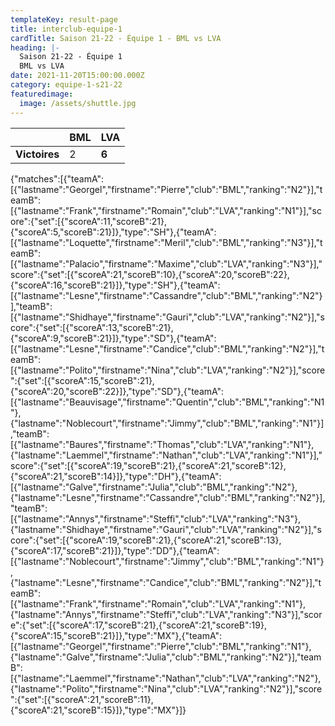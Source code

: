 ```yaml
---
templateKey: result-page
title: interclub-equipe-1
cardTitle: Saison 21-22 - Équipe 1 - BML vs LVA
heading: |-
  Saison 21-22 - Équipe 1
  BML vs LVA
date: 2021-11-20T15:00:00.000Z
category: equipe-1-s21-22
featuredimage:
  image: /assets/shuttle.jpg
---
```

|               | BML   | LVA |
| ------------- | ----- | --- |
| **Victoires** | 2 | **6**   |

<scoreboard>{"matches":[{"teamA":[{"lastname":"Georgel","firstname":"Pierre","club":"BML","ranking":"N2"}],"teamB":[{"lastname":"Frank","firstname":"Romain","club":"LVA","ranking":"N1"}],"score":{"set":[{"scoreA":11,"scoreB":21},{"scoreA":5,"scoreB":21}]},"type":"SH"},{"teamA":[{"lastname":"Loquette","firstname":"Meril","club":"BML","ranking":"N3"}],"teamB":[{"lastname":"Palacio","firstname":"Maxime","club":"LVA","ranking":"N3"}],"score":{"set":[{"scoreA":21,"scoreB":10},{"scoreA":20,"scoreB":22},{"scoreA":16,"scoreB":21}]},"type":"SH"},{"teamA":[{"lastname":"Lesne","firstname":"Cassandre","club":"BML","ranking":"N2"}],"teamB":[{"lastname":"Shidhaye","firstname":"Gauri","club":"LVA","ranking":"N2"}],"score":{"set":[{"scoreA":13,"scoreB":21},{"scoreA":9,"scoreB":21}]},"type":"SD"},{"teamA":[{"lastname":"Lesne","firstname":"Candice","club":"BML","ranking":"N2"}],"teamB":[{"lastname":"Polito","firstname":"Nina","club":"LVA","ranking":"N2"}],"score":{"set":[{"scoreA":15,"scoreB":21},{"scoreA":20,"scoreB":22}]},"type":"SD"},{"teamA":[{"lastname":"Beauvisage","firstname":"Quentin","club":"BML","ranking":"N1"},{"lastname":"Noblecourt","firstname":"Jimmy","club":"BML","ranking":"N1"}],"teamB":[{"lastname":"Baures","firstname":"Thomas","club":"LVA","ranking":"N1"},{"lastname":"Laemmel","firstname":"Nathan","club":"LVA","ranking":"N1"}],"score":{"set":[{"scoreA":19,"scoreB":21},{"scoreA":21,"scoreB":12},{"scoreA":21,"scoreB":14}]},"type":"DH"},{"teamA":[{"lastname":"Galve","firstname":"Julia","club":"BML","ranking":"N2"},{"lastname":"Lesne","firstname":"Cassandre","club":"BML","ranking":"N2"}],"teamB":[{"lastname":"Annys","firstname":"Steffi","club":"LVA","ranking":"N3"},{"lastname":"Shidhaye","firstname":"Gauri","club":"LVA","ranking":"N2"}],"score":{"set":[{"scoreA":19,"scoreB":21},{"scoreA":21,"scoreB":13},{"scoreA":17,"scoreB":21}]},"type":"DD"},{"teamA":[{"lastname":"Noblecourt","firstname":"Jimmy","club":"BML","ranking":"N1"},{"lastname":"Lesne","firstname":"Candice","club":"BML","ranking":"N2"}],"teamB":[{"lastname":"Frank","firstname":"Romain","club":"LVA","ranking":"N1"},{"lastname":"Annys","firstname":"Steffi","club":"LVA","ranking":"N3"}],"score":{"set":[{"scoreA":17,"scoreB":21},{"scoreA":21,"scoreB":19},{"scoreA":15,"scoreB":21}]},"type":"MX"},{"teamA":[{"lastname":"Georgel","firstname":"Pierre","club":"BML","ranking":"N1"},{"lastname":"Galve","firstname":"Julia","club":"BML","ranking":"N2"}],"teamB":[{"lastname":"Laemmel","firstname":"Nathan","club":"LVA","ranking":"N2"},{"lastname":"Polito","firstname":"Nina","club":"LVA","ranking":"N2"}],"score":{"set":[{"scoreA":21,"scoreB":11},{"scoreA":21,"scoreB":15}]},"type":"MX"}]}</scoreboard>